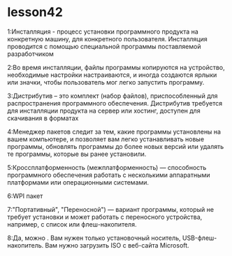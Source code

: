 # lesson42

  1:Инсталляция - процесс установки программного продукта на конкретную машину, для конкретного пользователя. Инсталляция проводится с помощью специальной программы поставляемой разработчиком

  2:Во время инсталляции, файлы программы копируются на устройство, необходимые настройки настраиваются, и иногда создаются ярлыки или значки, чтобы пользователь мог легко запустить программу.

  3:Дистрибутив – это комплект (набор файлов), приспособленный для распространения программного обеспечения. Дистрибутив требуется для инсталляции продукта на сервер или хостинг, доступен для скачивания в форматах

  4:Менеджер пакетов следит за тем, какие программы установлены на вашем компьютере, и позволяет вам легко устанавливать новые программы, обновлять программы до более новых версий или удалять те программы, которые вы ранее установили.

  5:Кроссплатформенность (межплатформенность) — способность программного обеспечения работать с несколькими аппаратными платформами или операционными системами.

  6:WPI пакет

  7:"Портативный", "Переносной") — вариант программы, который не требует установки и может работать с переносного устройства, например, с список или флеш-накопителя.

  8:Да, можно . Вам нужен только установочный носитель, USB-флеш-накопитель. Вам нужно загрузить ISO с веб-сайта Microsoft.
